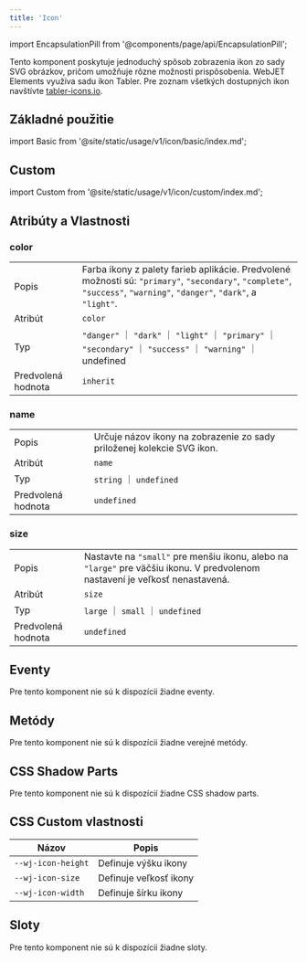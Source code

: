 ```yaml
---
title: 'Icon'
---
```


<head>
  <title>Icon: WebJET Element pre zobrazovanie ikon</title>
  <meta
    name="description"
    content="Tento komponent poskytuje jednoduchý spôsob zobrazenia ikon zo sady SVG obrázkov, pričom umožňuje rôzne možnosti prispôsobenia."
  />
</head>

import EncapsulationPill from '@components/page/api/EncapsulationPill';

<EncapsulationPill type="shadow" />

Tento komponent poskytuje jednoduchý spôsob zobrazenia ikon zo sady SVG obrázkov, pričom umožňuje rôzne možnosti prispôsobenia. WebJET Elements využíva sadu ikon Tabler. Pre zoznam všetkých dostupných ikon navštívte [tabler-icons.io](https://tabler-icons.io/).

## Základné použitie

import Basic from '@site/static/usage/v1/icon/basic/index.md';

<Basic />

## Custom

import Custom from '@site/static/usage/v1/icon/custom/index.md';

<Custom />

## Atribúty a Vlastnosti

### color

|  |  |
| --- | --- |
| Popis | Farba ikony z palety farieb aplikácie. Predvolené možnosti sú: `"primary"`, `"secondary"`, `"complete"`, `"success"`, `"warning"`, `"danger"`, `"dark"`, a `"light"`. |
| Atribút | `color` |
| Typ | `"danger"` ｜ `"dark"` ｜ `"light"` ｜ `"primary"` ｜ `"secondary"` ｜ `"success"` ｜ `"warning"` ｜ undefined |
| Predvolená hodnota | `inherit` |

### name

|  |  |
| --- | --- |
| Popis | Určuje názov ikony na zobrazenie zo sady priloženej kolekcie SVG ikon. |
| Atribút | `name` |
| Typ | `string` ｜ `undefined` |
| Predvolená hodnota | `undefined` |

### size

|  |  |
| --- | --- |
| Popis | Nastavte na `"small"` pre menšiu ikonu, alebo na `"large"` pre väčšiu ikonu. V predvolenom nastavení je veľkosť nenastavená. |
| Atribút | `size` |
| Typ | `large` ｜ `small` ｜ `undefined` |
| Predvolená hodnota | `undefined` |

## Eventy

Pre tento komponent nie sú k dispozícii žiadne eventy.

## Metódy

Pre tento komponent nie sú k dispozícii žiadne verejné metódy.

## CSS Shadow Parts

Pre tento komponent nie sú k dispozícií žiadne CSS shadow parts.

## CSS Custom vlastnosti

| Názov   | Popis    |
|---------|----------|
| `--wj-icon-height` | Definuje výšku ikony |
| `--wj-icon-size` | Definuje veľkosť ikony |
| `--wj-icon-width` | Definuje šírku ikony |

## Sloty

Pre tento komponent nie sú k dispozícii žiadne sloty.